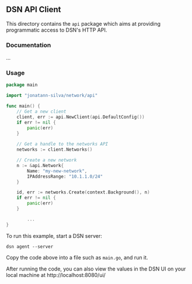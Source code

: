 ## DSN API Client

This directory contains the `api` package which aims at providing programmatic access to DSN's HTTP API.

### Documentation

...

### Usage

```go
package main

import "jonatann-silva/network/api"

func main() {
	// Get a new client
	client, err := api.NewClient(api.DefaultConfig())
	if err != nil {
		panic(err)
	}   
	
	// Get a handle to the networks API
	networks := client.Networks()

	// Create a new network
	n := &api.Network{
		Name: "my-new-network",
		IPAddressRange: "10.1.1.0/24"
	}

	id, err := networks.Create(context.Background(), n)
	if err != nil {
		panic(err)
	}

    	...
}
```

To run this example, start a DSN server:

```
dsn agent --server
```

Copy the code above into a file such as `main.go`, and run it.

After running the code, you can also view the values in the DSN UI on your local machine at http://localhost:8080/ui/
